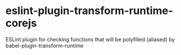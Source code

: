 # eslint-plugin-transform-runtime-corejs
ESLint plugin for checking functions that will be polyfilled (aliased) by babel-plugin-transform-runtime
